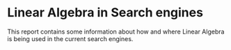 # Linear Algebra in Search engines

This report contains some information about how and where Linear Algebra is being used in the current search engines.

